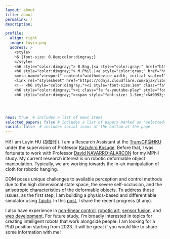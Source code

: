 ```yaml
---
layout: about
title: about
permalink: /
description:

profile:
  align: right
  image: luyin.png
  address: >
    <style>
    h6 {font-size: 0.8em;color:dimgray;}
    </style>
    <h6 style="color:dimgray;"> B.Eng.|<a style="color:gray;" href="https://www.polyu.edu.hk/en/">PolyU</a></h6>
    <h6 style="color:dimgray;"> M.Phil.|<a style="color:gray;" href="https://www.polyu.edu.hk/en/">PolyU</a></h6>
    <meta name="viewport" content="width=device-width, initial-scale=1">
    <link rel="stylesheet" href="https://cdnjs.cloudflare.com/ajax/libs/font-awesome/4.7.0/css/font-awesome.min.css">
    <!-- <h6 style="color:dimgray;"><i style="font-size:1em" class="fa">&#xf1d7;</i> yizhijinlier7</h6> -->
    <h6 style="color:dimgray;"><i class="fa fa-youtube-play" style="font-size:1.5em;color:red"></i> <a style="color:gray;" href="https://www.youtube.com/channel/UCc0V77805epZChBeOx_vGeg">Youtube Channel</a></h6>
    <h6 style="color:dimgray;"><span style="font-size: 1.5em;">&#9993;</span>  19044457r@connect.polyu.hk</h6>




news: true  # includes a list of news items
selected_papers: false # includes a list of papers marked as "selected={true}"
social: false  # includes social icons at the bottom of the page
---
```

<span>
Hi! I am Luyin HU (胡鲁印). I am a Research Assistant at the <a href="https://www.transgp.hk/">TransGP@HKU</a> under the supervision of Professor <a href="https://www.eee.hku.hk/people/kazuhiro-kosuge/">Kazuhiro Kosuge</a>. Before that, I was fortunate to work with Professor <a href="https://www.polyu.edu.hk/en/me/people/academic-teaching-staff/david-navarro-alarcon-dr/">David NAVARRO-ALARCON</a> for my MPhil study.



<span>
My current research interest is on robotic deformable object manipulation. Typically, we are working towards the in-air manipulation of cloth for robotic hanging.

DOM poses unique challenges to available perception and control methods due to the high dimensional state space, the severe self-occlusion, and the anisotropic characteristics of the deformable objects. To address these issues, as the first step, I am building a physics-based and differentiable simulator using <a href="https://www.taichi-lang.org/">Taichi</a>. In this <a href="https://jinlibot7.github.io/projects/cloth/">post</a>, I share the recent progress (if any).

<span>
I also have experience in <a href="https://601318ff-63df-413d-983a-b8c13c4c1e60.filesusr.com/ugd/49b3f5_17bf17383fe94c7ea5c6b59d4d84ff64.pdf">non-linear control</a>, <a href="https://jinlibot7.github.io/projects/Pain_With_Sun/">robotic art</a>,  <a href="https://jinlibot7.github.io/projects/Camera_System/">sensor fusion</a>, and <a href="https://jinlibot7.github.io/polyuOnlinePlatform/">web development</a>. For future study, I'm broadly interested in topics for creating intelligent robots that work alongside people.
</span>

<span>
I am looking for a PhD position starting from 2023. It will be great if you would like to share some information with me!
</span>


